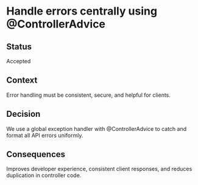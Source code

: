 # Handle errors centrally using @ControllerAdvice

## Status
Accepted

## Context
Error handling must be consistent, secure, and helpful for clients.

## Decision
We use a global exception handler with @ControllerAdvice to catch and format all API errors uniformly.

## Consequences
Improves developer experience, consistent client responses, and reduces duplication in controller code.

